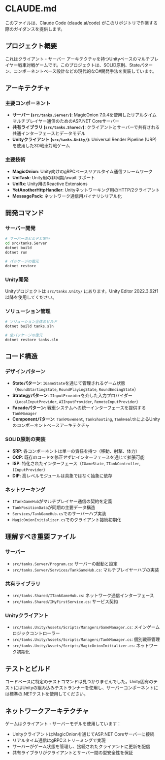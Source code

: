 # CLAUDE.md

このファイルは、Claude Code (claude.ai/code) がこのリポジトリで作業する際のガイダンスを提供します。

## プロジェクト概要

これはクライアント・サーバー アーキテクチャを持つUnityベースのマルチプレイヤー戦車対戦ゲームです。このプロジェクトは、SOLID原則、Stateパターン、コンポーネントベース設計などの現代的なC#開発手法を実装しています。

## アーキテクチャ

### 主要コンポーネント
- **サーバー (`src/tanks.Server/`)**: MagicOnion 7.0.4を使用したリアルタイムマルチプレイヤー通信のためのASP.NET Coreサーバー
- **共有ライブラリ (`src/tanks.Shared/`)**: クライアントとサーバーで共有される共通インターフェースとデータモデル
- **Unityクライアント (`src/tanks.Unity/`)**: Universal Render Pipeline (URP)を使用した3D戦車対戦ゲーム

### 主要技術
- **MagicOnion**: Unity向けのgRPCベースリアルタイム通信フレームワーク
- **UniTask**: Unity用の非同期/await サポート
- **UniRx**: Unity用のReactive Extensions
- **YetAnotherHttpHandler**: Unityネットワーキング用のHTTP/2クライアント
- **MessagePack**: ネットワーク通信用バイナリシリアル化

## 開発コマンド

### サーバー開発
```bash
# サーバーのビルドと実行
cd src/tanks.Server
dotnet build
dotnet run

# パッケージの復元
dotnet restore
```

### Unity開発
Unityプロジェクトは `src/tanks.Unity/` にあります。Unity Editor 2022.3.62f1以降を使用してください。

### ソリューション管理
```bash
# ソリューション全体のビルド
dotnet build tanks.sln

# 全パッケージの復元
dotnet restore tanks.sln
```

## コード構造

### デザインパターン
- **Stateパターン**: `IGameState`を通じて管理されるゲーム状態（`RoundStartingState`, `RoundPlayingState`, `RoundEndingState`）
- **Strategyパターン**: `IInputProvider`を介した入力プロバイダー（`LocalInputProvider`, `AIInputProvider`, `RemoteInputProvider`）
- **Facadeパターン**: 戦車システムへの統一インターフェースを提供する`TankManager`
- **Componentパターン**: `TankMovement`, `TankShooting`, `TankHealth`によるUnityのコンポーネントベースアーキテクチャ

### SOLID原則の実装
- **SRP**: 各コンポーネントは単一の責任を持つ（移動、射撃、体力）
- **OCP**: 既存のコードを修正せずにインターフェースを通じて拡張可能
- **ISP**: 特化されたインターフェース（`IGameState`, `ITankController`, `IInputProvider`）
- **DIP**: 高レベルモジュールは具象ではなく抽象に依存

### ネットワーキング
- `ITankGameHub`がマルチプレイヤー通信の契約を定義
- `TankPositionData`が同期の主要データ構造
- `Services/TankGameHub.cs`でのサーバーハブ実装  
- `MagicOnionInitializer.cs`でのクライアント接続初期化

## 理解すべき重要ファイル

### サーバー
- `src/tanks.Server/Program.cs`: サーバーの起動と設定
- `src/tanks.Server/Services/TankGameHub.cs`: マルチプレイヤーハブの実装

### 共有ライブラリ
- `src/tanks.Shared/ITankGameHub.cs`: ネットワーク通信インターフェース
- `src/tanks.Shared/IMyFirstService.cs`: サービス契約

### Unityクライアント
- `src/tanks.Unity/Assets/Scripts/Managers/GameManager.cs`: メインゲームロジックコントローラー
- `src/tanks.Unity/Assets/Scripts/Managers/TankManager.cs`: 個別戦車管理
- `src/tanks.Unity/Assets/Scripts/MagicOnionInitializer.cs`: ネットワーク初期化

## テストとビルド

コードベースに特定のテストコマンドは見つかりませんでした。Unity固有のテストにはUnityの組み込みテストランナーを使用し、サーバーコンポーネントには標準の.NETテストを使用してください。

## ネットワークアーキテクチャ

ゲームはクライアント・サーバーモデルを使用しています：
- UnityクライアントはMagicOnionを通じてASP.NET Coreサーバーに接続
- リアルタイム通信はgRPCストリーミングで実現
- サーバーがゲーム状態を管理し、接続されたクライアントに更新を配信
- 共有ライブラリがクライアントとサーバー間の型安全性を保証